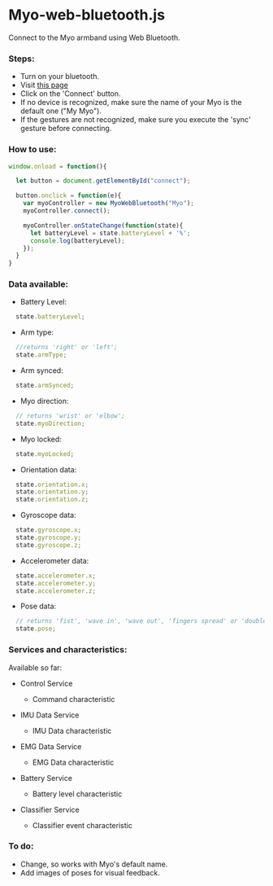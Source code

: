 # Myo-web-bluetooth.js

Connect to the Myo armband using Web Bluetooth.

### Steps:

* Turn on your bluetooth.
* Visit [this page](https://charliegerard.github.io/myo-web-bluetooth.js/index.html)
* Click on the 'Connect' button.
* If no device is recognized, make sure the name of your Myo is the default one ("My Myo").
* If the gestures are not recognized, make sure you execute the 'sync' gesture before connecting.


### How to use:

```javascript
window.onload = function(){

  let button = document.getElementById("connect");

  button.onclick = function(e){
    var myoController = new MyoWebBluetooth("Myo");
    myoController.connect();

    myoController.onStateChange(function(state){
      let batteryLevel = state.batteryLevel + '%';
      console.log(batteryLevel);
    });
  }
}
```

### Data available:

* Battery Level:

```javascript
  state.batteryLevel;
```

* Arm type:

```javascript
  //returns 'right' or 'left';
  state.armType;
```

* Arm synced:

```javascript
  state.armSynced;
```

* Myo direction:

```javascript
  // returns 'wrist' or 'elbow';
  state.myoDirection;
```

* Myo locked:

```javascript
  state.myoLocked;
```

* Orientation data:

```javascript
  state.orientation.x;
  state.orientation.y;
  state.orientation.z;
```

* Gyroscope data:

```javascript
  state.gyroscope.x;
  state.gyroscope.y;
  state.gyroscope.z;
```

* Accelerometer data:

```javascript
  state.accelerometer.x;
  state.accelerometer.y;
  state.accelerometer.z;
```

* Pose data:

```javascript
  // returns 'fist', 'wave in', 'wave out', 'fingers spread' or 'double tap';
  state.pose;
```

### Services and characteristics:

Available so far:

* Control Service
  * Command characteristic


* IMU Data Service
  * IMU Data characteristic


* EMG Data Service
  * EMG Data characteristic


* Battery Service
  * Battery level characteristic


* Classifier Service
  * Classifier event characteristic

### To do:
* Change, so works with Myo's default name.
* Add images of poses for visual feedback.
